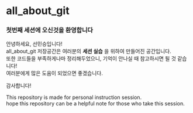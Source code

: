 # all_about_git
  
### 첫번째 세션에 오신것을 **환영합니다**  
안녕하세요, 선민승입니다!  
all_about_git 저장공간은 여러분의 **세션 실습** 을 위하여 만들어진 공간입니다.  
또한 코드들을 부족하게나마 정리해두었으니, 기억이 안나실 때 참고하시면 될 것 같습니다!  
여러분에게 많은 도움이 되었으면 좋겠습니다.  
  
감사합니다!  

This repository is made for personal instruction session.  
hope this repository can be a helpful note for those who take this session.  
